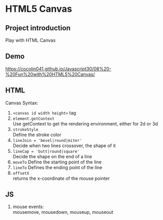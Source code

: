 # HTML5 Canvas

## Project introduction
Play with HTML Canvas

## Demo
https://cocolin041.github.io/Javascript30/08%20-%20Fun%20with%20HTML5%20Canvas/

## HTML
Canvas Syntax:<br>
1. ```<canvas id width height>``` tag
2. ```element.getContext```<br>
Use getContext to get the rendering environment, either for 2d or 3d
3. ```strokeStyle```<br>
Define the stroke color
4. ```lineJoin = 'bevel|round|miter'```<br>
Decide when two lines crossover, the shape of it
5. ```lineCap = 'butt|round|square'```<br>
Decide the shape on the end of a line
6. ```moveTo```
Define the starting point of the line
7. ```lineTo```
Defines the ending point of the line
8. ```offsetX```<br>
returns the x-coordinate of the mouse pointer

## JS
1. mouse events:<br>
mousemove, mousedown, mouseup, mouseout